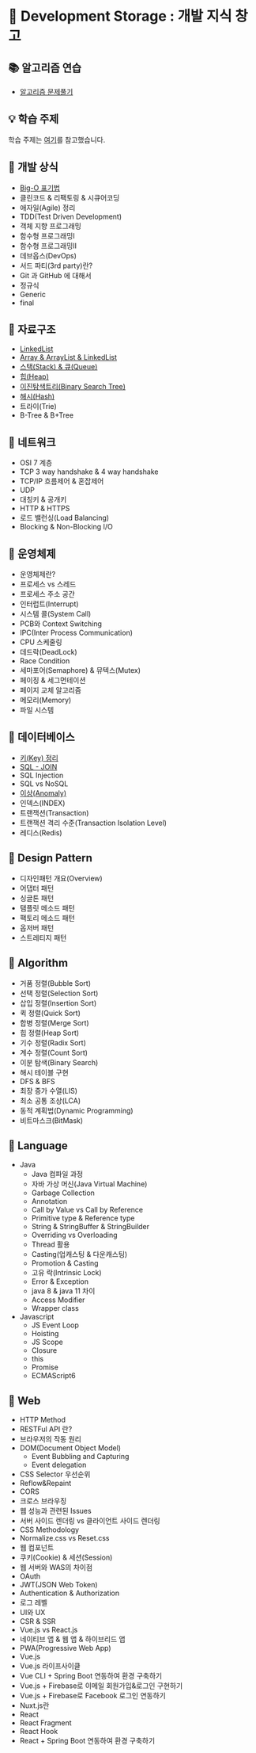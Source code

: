 # :gift: Development Storage : 개발 지식 창고

## :books: 알고리즘 연습   
* [알고리즘 문제풀기](https://github.com/ssd256/Algorithms_Practice)   

## :bulb: 학습 주제   
학습 주제는 [여기](https://github.com/gyoogle/tech-interview-for-developer)를 참고했습니다.   

## :pushpin: 개발 상식   
* [Big-O 표기법](https://github.com/ssd256/Dev-Storage/blob/main/DataStructure/Big-O.md)
* 클린코드 & 리팩토링 & 시큐어코딩
* 애자일(Agile) 정리
* TDD(Test Driven Development)
* 객체 지향 프로그래밍
* 함수형 프로그래밍Ⅰ
* 함수형 프로그래밍Ⅱ
* 데브옵스(DevOps)
* 서드 파티(3rd party)란?
* Git 과 GitHub 에 대해서
* 정규식
* Generic
* final

## :pushpin: 자료구조   
* [LinkedList](https://github.com/ssd256/TIL/blob/main/DataStructure/LinkedList.md)
* [Array & ArrayList & LinkedList](https://github.com/ssd256/TIL/blob/main/DataStructure/Array%20vs%20ArrayList%20vs%20LinkedList.md)
* [스택(Stack) & 큐(Queue)](https://github.com/ssd256/TIL/blob/main/DataStructure/Stack%20%26%20Queue.md)
* [힙(Heap)](https://github.com/ssd256/Dev-Storage/blob/main/DataStructure/Heap.md)
* [이진탐색트리(Binary Search Tree)](https://github.com/ssd256/Dev-Storage/blob/main/DataStructure/Binary%20Search%20Tree.md)
* [해시(Hash)](https://github.com/ssd256/Dev-Storage/blob/main/DataStructure/HashTable.md)
* 트라이(Trie)
* B-Tree & B+Tree

## :pushpin: 네트워크   
* OSI 7 계층
* TCP 3 way handshake & 4 way handshake
* TCP/IP 흐름제어 & 혼잡제어
* UDP
* 대칭키 & 공개키
* HTTP & HTTPS
* 로드 밸런싱(Load Balancing)
* Blocking & Non-Blocking I/O

## :pushpin: 운영체제   
* 운영체제란?
* 프로세스 vs 스레드
* 프로세스 주소 공간
* 인터럽트(Interrupt)
* 시스템 콜(System Call)
* PCB와 Context Switching
* IPC(Inter Process Communication)
* CPU 스케줄링
* 데드락(DeadLock)
* Race Condition
* 세마포어(Semaphore) & 뮤텍스(Mutex)
* 페이징 & 세그먼테이션
* 페이지 교체 알고리즘
* 메모리(Memory)
* 파일 시스템

## :pushpin: 데이터베이스   
* [키(Key) 정리](https://github.com/ssd256/Dev-Storage/blob/main/Database/%5BDB%5DKey.md)
* [SQL - JOIN](https://github.com/ssd256/Dev-Storage/blob/main/Database/%5BDB%5DJOIN.md)
* SQL Injection
* SQL vs NoSQL
* [이상(Anomaly)](https://github.com/ssd256/Dev-Storage/blob/main/Database/%5BDB%5DAnomaly.md)
* 인덱스(INDEX)
* 트랜잭션(Transaction)
* 트랜잭션 격리 수준(Transaction Isolation Level)
* 레디스(Redis)

## :pushpin: Design Pattern   
* 디자인패턴 개요(Overview)
* 어댑터 패턴
* 싱글톤 패턴
* 탬플릿 메소드 패턴
* 팩토리 메소드 패턴
* 옵저버 패턴
* 스트레티지 패턴

## :pushpin: Algorithm   
* 거품 정렬(Bubble Sort)
* 선택 정렬(Selection Sort)
* 삽입 정렬(Insertion Sort)
* 퀵 정렬(Quick Sort)
* 합병 정렬(Merge Sort)
* 힙 정렬(Heap Sort)
* 기수 정렬(Radix Sort)
* 계수 정렬(Count Sort)
* 이분 탐색(Binary Search)
* 해시 테이블 구현
* DFS & BFS
* 최장 증가 수열(LIS)
* 최소 공통 조상(LCA)
* 동적 계획법(Dynamic Programming)
* 비트마스크(BitMask)

## :pushpin: Language   
* Java
  * Java 컴파일 과정
  * 자바 가상 머신(Java Virtual Machine)
  * Garbage Collection
  * Annotation
  * Call by Value vs Call by Reference
  * Primitive type & Reference type
  * String & StringBuffer & StringBuilder
  * Overriding vs Overloading
  * Thread 활용
  * Casting(업캐스팅 & 다운캐스팅)
  * Promotion & Casting
  * 고유 락(Intrinsic Lock)
  * Error & Exception
  * java 8 & java 11 차이
  * Access Modifier
  * Wrapper class
* Javascript
  * JS Event Loop
  * Hoisting
  * JS Scope
  * Closure
  * this
  * Promise
  * ECMAScript6

## :pushpin: Web   
* HTTP Method
* RESTFul API 란?
* 브라우저의 작동 원리
* DOM(Document Object Model)
  * Event Bubbling and Capturing
  * Event delegation
* CSS Selector 우선순위
* Reflow&Repaint
* CORS
* 크로스 브라우징
* 웹 성능과 관련된 Issues
* 서버 사이드 렌더링 vs 클라이언트 사이드 렌더링
* CSS Methodology
* Normalize.css vs Reset.css
* 웹 컴포넌트
* 쿠키(Cookie) & 세션(Session)
* 웹 서버와 WAS의 차이점
* OAuth
* JWT(JSON Web Token)
* Authentication & Authorization
* 로그 레벨
* UI와 UX
* CSR & SSR
* Vue.js vs React.js
* 네이티브 앱 & 웹 앱 & 하이브리드 앱
* PWA(Progressive Web App)
* Vue.js
 * Vue.js 라이프사이클
 * Vue CLI + Spring Boot 연동하여 환경 구축하기
 * Vue.js + Firebase로 이메일 회원가입&로그인 구현하기
 * Vue.js + Firebase로 Facebook 로그인 연동하기
 * Nuxt.js란
* React
 * React Fragment
 * React Hook
 * React + Spring Boot 연동하여 환경 구축하기
